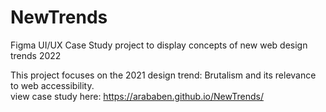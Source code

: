 # NewTrends
Figma UI/UX Case Study project to display concepts of new web design trends 2022

This project focuses on the 2021 design trend: Brutalism and its relevance to web accessibility.  
view case study here: https://arababen.github.io/NewTrends/

